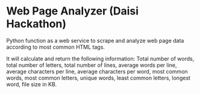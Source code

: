 # Web Page Analyzer (Daisi Hackathon)

Python function as a web service to scrape and analyze web page data according to most common HTML tags.

It will calculate and return the following information:
Total number of words, total number of letters, total number of lines, average words per line, average characters per line, average characters per word, most common words, most common letters, unique words, least common letters, longest word, file size in KB.